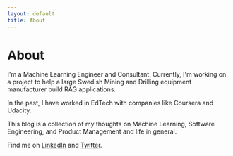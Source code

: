 ```yaml
---
layout: default
title: About
---
```


# About

I'm a Machine Learning Engineer and Consultant. Currently, I'm working on a project to help a large Swedish Mining and Drilling equipment manufacturer build RAG applications.

In the past, I have worked in EdTech with companies like Coursera and Udacity.

This blog is a collection of my thoughts on Machine Learning, Software Engineering, and Product Management and life in general.

Find me on [LinkedIn](https://www.linkedin.com/in/shubhamtomar/) and [Twitter](https://x.com/shubhamtomar24).
